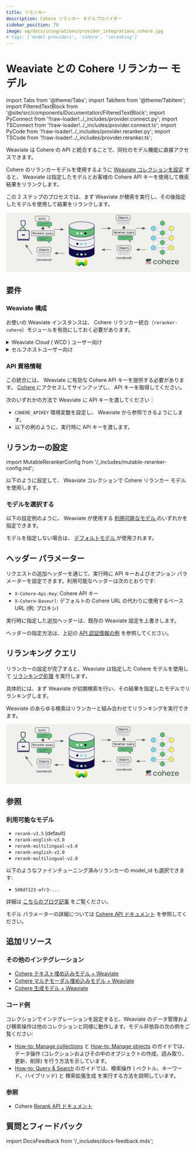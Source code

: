 ```yaml
---
title: リランカー
description: Cohere リランカー モデルプロバイダー
sidebar_position: 70
image: og/docs/integrations/provider_integrations_cohere.jpg
# tags: ['model providers', 'cohere', 'reranking']
---
```


# Weaviate との Cohere リランカー モデル


import Tabs from '@theme/Tabs';
import TabItem from '@theme/TabItem';
import FilteredTextBlock from '@site/src/components/Documentation/FilteredTextBlock';
import PyConnect from '!!raw-loader!../_includes/provider.connect.py';
import TSConnect from '!!raw-loader!../_includes/provider.connect.ts';
import PyCode from '!!raw-loader!../_includes/provider.reranker.py';
import TSCode from '!!raw-loader!../_includes/provider.reranker.ts';

Weaviate は Cohere の API と統合することで、同社のモデル機能に直接アクセスできます。

Cohere のリランカーモデルを使用するように [ Weaviate コレクションを設定](#configure-the-reranker) すると、 Weaviate は指定したモデルとお客様の Cohere API キーを使用して検索結果をリランクします。

この 2 ステップのプロセスでは、まず Weaviate が検索を実行し、その後指定したモデルを使用して結果をリランクします。

![リランカー統合の図](../_includes/integration_cohere_reranker.png)

## 要件

### Weaviate 構成

お使いの Weaviate インスタンスは、 Cohere リランカー統合（`reranker-cohere`）モジュールを有効にしておく必要があります。

<details>
  <summary>Weaviate Cloud ( WCD ) ユーザー向け</summary>

この統合は、 Weaviate Cloud ( WCD ) の serverless インスタンスではデフォルトで有効になっています。

</details>

<details>
  <summary>セルフホストユーザー向け</summary>

- モジュールが有効になっているか確認するには、 [ クラスター メタデータ ](/deploy/configuration/meta.md) を確認してください。  
- モジュールを Weaviate で有効にするには、 [ モジュールの構成方法 ](../../configuration/modules.md) ガイドに従ってください。

</details>

### API 資格情報

この統合には、 Weaviate に有効な Cohere API キーを提供する必要があります。 [ Cohere ](https://cohere.com/) にアクセスしてサインアップし、 API キーを取得してください。

次のいずれかの方法で Weaviate に API キーを渡してください：

- `COHERE_APIKEY` 環境変数を設定し、 Weaviate から参照できるようにします。  
- 以下の例のように、実行時に API キーを渡します。

<Tabs groupId="languages">

 <TabItem value="py" label="Python API v4">
    <FilteredTextBlock
      text={PyConnect}
      startMarker="# START CohereInstantiation"
      endMarker="# END CohereInstantiation"
      language="py"
    />
  </TabItem>

 <TabItem value="js" label="JS/TS API v3">
    <FilteredTextBlock
      text={TSConnect}
      startMarker="// START CohereInstantiation"
      endMarker="// END CohereInstantiation"
      language="ts"
    />
  </TabItem>

</Tabs>

## リランカーの設定

import MutableRerankerConfig from '/_includes/mutable-reranker-config.md';

<MutableRerankerConfig />

以下のように設定して、 Weaviate コレクションで Cohere リランカー モデルを使用します。

<Tabs groupId="languages">
  <TabItem value="py" label="Python API v4">
    <FilteredTextBlock
      text={PyCode}
      startMarker="# START RerankerCohereBasic"
      endMarker="# END RerankerCohereBasic"
      language="py"
    />
  </TabItem>

  <TabItem value="js" label="JS/TS API v3">
    <FilteredTextBlock
      text={TSCode}
      startMarker="// START RerankerCohereBasic"
      endMarker="// END RerankerCohereBasic"
      language="ts"
    />
  </TabItem>

</Tabs>

### モデルを選択する

以下の設定例のように、 Weaviate が使用する [ 利用可能なモデル ](#available-models) のいずれかを指定できます。

<Tabs groupId="languages">
  <TabItem value="py" label="Python API v4">
    <FilteredTextBlock
      text={PyCode}
      startMarker="# START RerankerCohereCustomModel"
      endMarker="# END RerankerCohereCustomModel"
      language="py"
    />
  </TabItem>

  <TabItem value="js" label="JS/TS API v3">
    <FilteredTextBlock
      text={TSCode}
      startMarker="// START RerankerCohereCustomModel"
      endMarker="// END RerankerCohereCustomModel"
      language="ts"
    />
  </TabItem>

</Tabs>

モデルを指定しない場合は、 [ デフォルトモデル ](#available-models) が使用されます。

## ヘッダー パラメーター

リクエストの追加ヘッダーを通じて、実行時に API キーおよびオプション パラメーターを設定できます。利用可能なヘッダーは次のとおりです:

- `X-Cohere-Api-Key`: Cohere API キー  
- `X-Cohere-Baseurl`: デフォルトの Cohere URL の代わりに使用するベース URL (例: プロキシ)

実行時に指定した追加ヘッダーは、既存の Weaviate 設定を上書きします。

ヘッダーの指定方法は、上記の [API 認証情報の例](#api-credentials) を参照してください。

## リランキング クエリ

リランカーの設定が完了すると、Weaviate は指定した Cohere モデルを使用して [リランキング処理](../../search/rerank.md) を実行します。

具体的には、まず Weaviate が初期検索を行い、その結果を指定したモデルでリランキングします。

Weaviate のあらゆる検索はリランカーと組み合わせてリランキングを実行できます。

![Reranker integration illustration](../_includes/integration_cohere_reranker.png)

<Tabs groupId="languages">

 <TabItem value="py" label="Python API v4">
    <FilteredTextBlock
      text={PyCode}
      startMarker="# START RerankerQueryExample"
      endMarker="# END RerankerQueryExample"
      language="py"
    />
  </TabItem>

 <TabItem value="js" label="JS/TS API v3">
    <FilteredTextBlock
      text={TSCode}
      startMarker="// START RerankerQueryExample"
      endMarker="// END RerankerQueryExample"
      language="ts"
    />
  </TabItem>

</Tabs>

## 参照

### 利用可能なモデル

- `rerank-v3.5` (default)
- `rerank-english-v3.0`
- `rerank-multilingual-v3.0`
- `rerank-english-v2.0`
- `rerank-multilingual-v2.0`

以下のようなファインチューニング済みリランカーの model_id も選択できます:

- `500df123-afr3-...`

詳細は [こちらのブログ記事](https://weaviate.io/blog/fine-tuning-coheres-reranker) をご覧ください。

モデル パラメーターの詳細については [Cohere API ドキュメント](https://docs.cohere.com/reference/rerank) を参照してください。

## 追加リソース

### その他のインテグレーション

- [Cohere テキスト埋め込みモデル + Weaviate](./embeddings.md)
- [Cohere マルチモーダル埋め込みモデル + Weaviate](./embeddings-multimodal.md)
- [Cohere 生成モデル + Weaviate](./generative.md)

### コード例

コレクションでインテグレーションを設定すると、Weaviate のデータ管理および検索操作は他のコレクションと同様に動作します。モデル非依存の次の例をご覧ください:

- [How-to: Manage collections](../../manage-collections/index.mdx) と [How-to: Manage objects](../../manage-objects/index.mdx) のガイドでは、データ操作 (コレクションおよびその中のオブジェクトの作成、読み取り、更新、削除) を行う方法を示しています。  
- [How-to: Query & Search](../../search/index.mdx) のガイドでは、検索操作 ( ベクトル、キーワード、ハイブリッド) と 検索拡張生成 を実行する方法を説明しています。

### 参照

- Cohere [Rerank API ドキュメント](https://docs.cohere.com/reference/rerank)

## 質問とフィードバック

import DocsFeedback from '/_includes/docs-feedback.mdx';

<DocsFeedback/>

